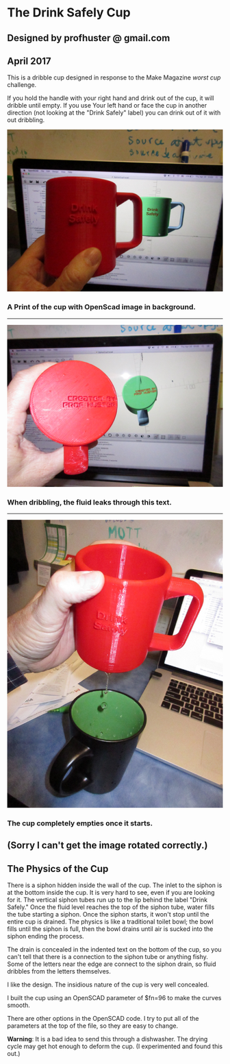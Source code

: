 # The Drink Safely Cup
## Designed by profhuster @ gmail.com
## April 2017
This is a dribble cup designed in response to the Make Magazine _worst 
cup_ challenge.

If you hold the handle with your right hand 
and drink out of the cup, it will dribble until empty. If you use 
Your left hand or face the cup in another direction (not looking at 
the "Drink Safely" label) you can drink out of it with out dribbling. 

![Cup with OpenScad in background](DSCup1.JPG "The Drink Safely Cup")
### A Print of the cup with OpenScad image in background.
---

![Bottom of cup](DSCup2.JPG "The text on the bottom dribbles")
### When dribbling, the fluid leaks through this text.
---

![Cup with OpenScad in background](DSCup3.JPG "The cup in action")
### The cup completely empties once it starts.
(Sorry I can't get the image rotated correctly.)
---

## The Physics of the Cup
There is a siphon hidden inside the wall of the cup. The inlet to the 
siphon is at the bottom inside the cup. It is very hard to see, even 
if you are looking for it. The vertical siphon tubes run up to the lip 
behind the label "Drink Safely." Once the fluid level reaches the top 
of the siphon tube, water fills the tube starting a siphon. Once the 
siphon starts, it won't stop until the entire cup is drained. The physics 
is like a traditional toilet bowl; the bowl fills until the siphon is 
full, then the bowl drains until air is sucked into the siphon ending 
the process.

The drain is concealed in the indented text on the bottom of the cup, 
so you can't tell that there is a connection to the siphon tube or 
anything fishy.
Some of the letters near the edge are connect to the siphon drain, so 
fluid dribbles from the letters themselves.

I like the design. The insidious nature of the cup is very well 
concealed. 

I built the cup using an OpenSCAD parameter of $fn=96 to make the 
curves smooth.

There are other options in the OpenSCAD code. I try to put all of the 
parameters at the top of the file, so they are easy to change. 

__Warning__: It is a bad idea to send this through a dishwasher. The 
drying cycle may get hot enough to deform the cup. (I experimented 
and found this out.)
